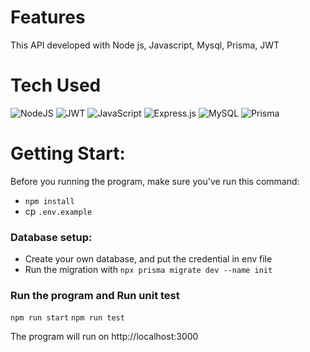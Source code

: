 # Features
This API developed with Node js, Javascript, Mysql, Prisma, JWT
 
# Tech Used
 ![NodeJS](https://img.shields.io/badge/node.js-6DA55F?style=for-the-badge&logo=node.js&logoColor=white) ![JWT](https://img.shields.io/badge/JWT-black?style=for-the-badge&logo=JSON%20web%20tokens) ![JavaScript](https://img.shields.io/badge/javascript-%23323330.svg?style=for-the-badge&logo=javascript&logoColor=%23F7DF1E) ![Express.js](https://img.shields.io/badge/express.js-%23404d59.svg?style=for-the-badge&logo=express&logoColor=%2361DAFB) ![MySQL](https://img.shields.io/badge/mysql-%2300f.svg?style=for-the-badge&logo=mysql&logoColor=white) ![Prisma](https://img.shields.io/badge/Prisma-3982CE?style=for-the-badge&logo=Prisma&logoColor=white)
      
# Getting Start:
Before you running the program, make sure you've run this command:
- `npm install`
-  cp `.env.example`

### Database setup:
- Create your own database, and put the credential in env file
- Run the migration with `npx prisma migrate dev --name init`

### Run the program and Run unit test
`npm run start`
`npm run test`

The program will run on http://localhost:3000
